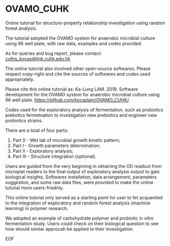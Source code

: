 # OVAMO_CUHK
Online tutorial for structure-property relationship investigation using random forest analysis.

The tutorial adopted the OVAMO system for anaerobic microbial culture using 96 well plate,
with raw data, examples and codes provided.

As for queries and bug report, please contact:
cufns_kocas@link.cuhk.edu.hk

The online tutorial also involved other open-source softwares.
Please respect copy-right and cite the sources of softwares and codes used appropriately.

Please cite this online tutorial as:
  Ka-Lung LAM. 2019. Software development for the OVAMO system for anaerobic microbial culture using 96 well plate. https://github.com/kocaslam/OVAMO_CUHK/.

Codes used for the exploratory analysis of fermentation,
such as probiotics prebotics fermetnation to investigation
new prebiotics and engineer new probiotics strains.

There are a total of four parts:
  1) Part 0 - Wet lab of microbial growth kinetic pattern; 
  2) Part I - Growth parameters determination; 
  3) Part II - Exploratory analysis;
  4) Part III - Structure integration (optional).
  
Users are guided from the very begnning in obtaining the OD readout from microplat readers
to the final output of exploratory analysis output to gain biological insights.
Softwares installation, data arrangement, parameters suggestion, and
some raw data files, were provided to make the online tuturial more users-friednly.

This online tutorial only served as a starting point for user to fet acquanited to
the integration of exploratory and random forest analysis (machine learning) in polymer research.

We adopted an example of carbohydrate polymer and probiotic in vitro fermentation study.
Users could check on their biological question to see how should similar approcah be applied to their investigation.

EOF
